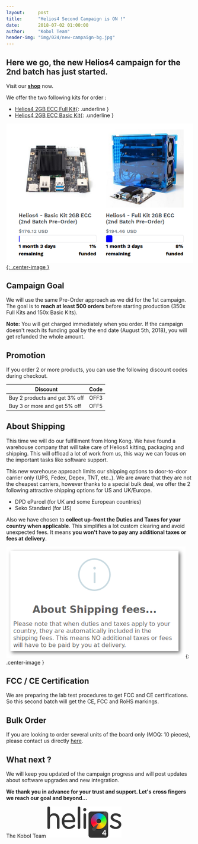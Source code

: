 ```yaml
---
layout:     post
title:      "Helios4 Second Campaign is ON !"
date:       2018-07-02 01:00:00
author:     "Kobol Team"
header-img: "img/024/new-campaign-bg.jpg"
---
```


## Here we go, the new Helios4 campaign for the 2nd batch has just started.

Visit our **[shop](https://shop.kobol.io/)** now.

We offer the two following kits for order :

*  [Helios4 2GB ECC Full Kit](https://shop.kobol.io/products/helios4-full-kit-2gb-ecc-2nd-batch-pre-order){: .underline }
*  [Helios4 2GB ECC Basic Kit](https://shop.kobol.io/products/helios4-basic-kit-2gb-ecc-2nd-batch-pre-order){: .underline }

[![Product collection](/img/024/product-list.png){: .center-image }](https://shop.kobol.io/collections/all)

## Campaign Goal

We will use the same Pre-Order approach as we did for the 1st campaign. The goal is to **reach at least 500 orders** before starting production (350x Full Kits and 150x Basic Kits).

**Note:** You will get charged immediately when you order. If the campaign doesn't reach its funding goal by the end date (August 5th, 2018), you will get refunded the whole amount.

## Promotion

If you order 2 or more products, you can use the following discount codes during checkout.

| Discount                      | Code |
|-------------------------------|------|
| Buy 2 products and get 3% off | OFF3 |
| Buy 3 or more and get 5% off  | OFF5 |

## About Shipping

This time we will do our fulfillment from Hong Kong. We have found a warehouse company that will take care of Helios4 kitting, packaging and shipping. This will offload a lot of work from us, this way we can focus on the important tasks like software support.

This new warehouse approach limits our shipping options to door-to-door carrier only (UPS, Fedex, Depex, TNT, etc..). We are aware that they are not the cheapest carriers, however thanks to a special bulk deal, we offer the 2 following attractive shipping options for US and UK/Europe.
* DPD eParcel (for UK and some European countries)
* Seko Standard (for US)

Also we have chosen to **collect up-front the Duties and Taxes for your country when applicable**. This simplifies a lot custom clearing and avoid unexpected fees. It means **you won't have to pay any additional taxes or fees at delivery**.

![About shiping](/img/024/about-shipping.png){: .center-image }

## FCC / CE Certification

We are preparing the lab test procedures to get FCC and CE certifications. So this second batch will get the CE, FCC and RoHS markings.

## Bulk Order

If you are looking to order several units of the board only (MOQ: 10 pieces), please contact us directly [here](https://shop.kobol.io/pages/contact-us).

## What next ?

We will keep you updated of the campaign progress and will post updates about software upgrades and new integration.

**We thank you in advance for your trust and support. Let's cross fingers we reach our goal and beyond...**

The Kobol Team
[![About shiping](/img/024/helios4-logo.png)](https://kobol.io/helios4)
